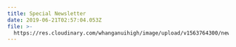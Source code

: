 ```yaml
---
title: Special Newsletter
date: 2019-06-21T02:57:04.053Z
file: >-
  https://res.cloudinary.com/whanganuihigh/image/upload/v1563764300/newsletters/Special_Newsletter_21.06.19.pdf
---
```


